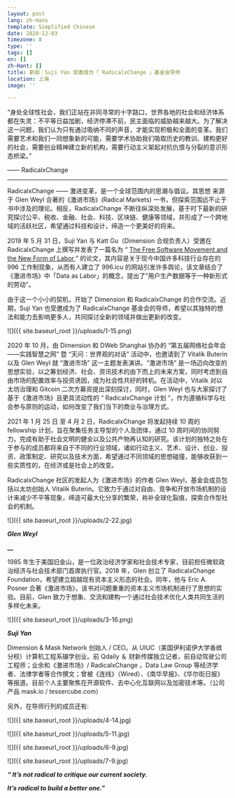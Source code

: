```yaml
---
layout: post
lang: zh-Hans
template: Simplified Chinese
date: 2020-12-03
timezone: 8
type: ''
tags: []
en: []
zh-Hant: []
title: 新闻｜Suji Yan 受邀成为「 RadicalxChange 」基金会导师
location: 上海
image: ''

---
```

“身处全球性社会，我们正站在非同寻常的十字路口，世界各地的社会和经济体系都在失灵：不平等日益加剧，经济停滞不前，民主面临的威胁越来越大。为了解决这一问题，我们认为只有通过吸纳不同的声音，才能实现积极和全面的变革。我们需要艺术和我们一同想象新的可能，需要学术协助我们吸取历史的教训、建构更好的社会，需要创业精神建立新的机构，需要行动主义架起对抗仇恨与分裂的意识形态桥梁。”

—— RadicalxChange

***

RadicalxChange —— 激进变革，是一个全球范围内的思潮与倡议。其思想 来源于 Glen Weyl 合著的《激进市场》(Radical Markets) 一书，但探索范围远不止于书中涉及的理论。相反，RadicalxChange 不断往纵深处发展，基于时下最新的研究探讨公平、税收、金融、社会、科技、区块链、健康等领域，并形成了一个跨地域的活跃社区，希望通过科技和设计，缔造一个更美好的将来。

2019 年 5 月 31 日，Suji Yan 与 Katt Gu（Dimension 合规负责人）受邀在 RadicalxChange 上撰写并发表了一篇名为 “ [The Free Software Movement and the New Form of Labor ](http://mp.weixin.qq.com/s?__biz=MzU4OTkwNDYzMw==&mid=2247485265&idx=1&sn=9aae164fff9b8169f60d059e13ab2e50&chksm=fdc728c7cab0a1d1e1eebdaf10df31298087c71a13e44c91c7d0731114e765d638e7c9bcf072&scene=21#wechat_redirect)” 的论文，其内容是关于现今中国许多科技行业存在的 996 工作制现象，从而有人建立了 996.icu 的网站引发许多舆论，该文章结合了《激进市场》中「Data as Labor」的概念，提出了“用户生产数据等于一种新形式的劳动”。

由于这一个小小的契机，开始了 Dimension 和 RadicalxChange 的合作交流。近期，Suji Yan 也受邀成为了 RadicalxChange 基金会的导师，希望以其独特的想法和能力去影响更多人，共同探讨全新的领域并做出更新的改变。

![]({{ site.baseurl_root }}/uploads/1-15.png)

2020 年 10 月，由 Dimension 和 DWeb Shanghai 协办的 “第五届网络社会年会——实践智慧之网” 暨 “天问：世界观的对话” 活动中，也邀请到了 Vitalik Buterin 以及 Glen Weyl 就 “激进市场” 这一主题发表演讲。“激进市场” 是一场迈向改变的思想实验，以之筹划经济、社会、资讯技术的由下而上的未来方案，同时考虑到自由市场的配置效率与投资诱因，成为社会性共好的转机。在活动中，Vitalik 对以太坊治理和 Gitcoin 二次方募资提出深刻探讨，同时，Glen Weyl 也与大家探讨了基于《激进市场》且更具流动性的 “ RadicalxChange 计划 ”，作为遵循科学与社会参与原则的运动，如何改变了我们当下的商业与治理方式。

2021 年 1 月 25 日 至 4 月 2 日，RadicalxChange 将发起持续 10 周的 fellowship 计划，旨在聚集任务主导型的个人及团体，通过 10 周时间的协同努力，完成有助于社会文明的健全以及公共产物再认知的研究。该计划的独特之处在于参与的成员都将来自于不同的行业领域，诸如行动主义、艺术、设计、创业、投资、政策制定、研究以及技术方面，希望通过不同领域的思想碰撞，能够收获到一些实质性的，在经济或是社会上的改变。

RadicalxChange 社区的发起人为《激进市场》的作者 Glen Weyl，基金会成员包括以太坊创始人 Vitalik Buterin。它致力于通过对自由、竞争和开放市场机制的设计来减少不平等现象，缔造可最大化分享的繁荣，袮补全球化裂痕，探索合作型社会的机制。

![]({{ site.baseurl_root }}/uploads/2-22.jpg)

**_Glen Weyl_**

**__**

1985 年生于美国旧金山，是一位政治经济学家和社会技术专家，目前担任微软政治经济与社会技术部门首席执行官。2018 年，Glen 创立了 RadicalxChange Foundation，希望建立超越现有资本主义形态的社会。同年，他与 Eric A. Posner 合著《激进市场》，该书对问题重重的资本主义市场机制进行了思想的实验。目前，Glen 致力于想象、交流和建构一个通过社会技术优化人类共同生活的多样化未来。

![]({{ site.baseurl_root }}/uploads/3-16.png)

**_Suji Yan_**

Dimension & Mask Network 创始人 / CEO。从 UIUC（美国伊利诺伊大学香槟分校）计算机工程系辍学创业。前 Qdaily ＆ 财新传媒独立记者，前自动驾驶公司工程师；业余和《激进市场》/ RadicalxChange ，Data Law Group 等经济学者、法律学者等合作撰文；曾被《连线》（Wired）、《南华早报》、《华尔街日报》等报道。目前个人主要聚焦在开源软件、去中心化互联网以及加密技术等。（公司产品 mask.io / tessercube.com）

另外，在导师行列的成员还有:

![]({{ site.baseurl_root }}/uploads/4-14.jpg)

![]({{ site.baseurl_root }}/uploads/5-11.jpg)

![]({{ site.baseurl_root }}/uploads/6-9.jpg)

![]({{ site.baseurl_root }}/uploads/7-9.jpg)

**_“ It’s not radical to critique our current society._**

**_It’s radical to build a better one.”_**